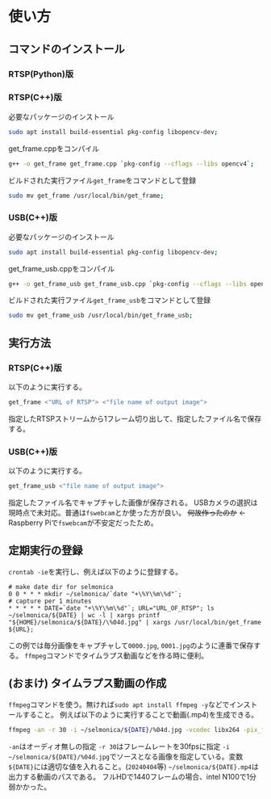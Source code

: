 # 使い方

## コマンドのインストール
### RTSP(Python)版
### RTSP(C++)版
必要なパッケージのインストール
```bash
sudo apt install build-essential pkg-config libopencv-dev;
```
get_frame.cppをコンパイル
```bash
g++ -o get_frame get_frame.cpp `pkg-config --cflags --libs opencv4`;
```
ビルドされた実行ファイル`get_frame`をコマンドとして登録
```bash
sudo mv get_frame /usr/local/bin/get_frame;
```
### USB(C++)版
必要なパッケージのインストール
```bash
sudo apt install build-essential pkg-config libopencv-dev;
```
get_frame_usb.cppをコンパイル
```bash
g++ -o get_frame_usb get_frame_usb.cpp `pkg-config --cflags --libs opencv4`;
```
ビルドされた実行ファイル`get_frame_usb`をコマンドとして登録
```bash
sudo mv get_frame_usb /usr/local/bin/get_frame_usb;
```

## 実行方法

### RTSP(C++)版
以下のように実行する。
```bash
get_frame <"URL of RTSP"> <"file name of output image">
```
指定したRTSPストリームから1フレーム切り出して、指定したファイル名で保存する。
### USB(C++)版
以下のように実行する。
```bash
get_frame_usb <"file name of output image">
```
指定したファイル名でキャプチャした画像が保存される。
USBカメラの選択は現時点で未対応。普通は`fswebcam`とか使った方が良い。
~~何故作ったのか~~ <- Raspberry Piで`fswebcam`が不安定だったため。

## 定期実行の登録
`crontab -ie`を実行し、例えば以下のように登録する。
```crontab
# make date dir for selmonica
0 0 * * * mkdir ~/selmonica/`date "+\%Y\%m\%d"`;
# capture per 1 minutes
* * * * * DATE=`date "+\%Y\%m\%d"`; URL="URL_OF_RTSP"; ls ~/selmonica/${DATE} | wc -l | xargs printf "${HOME}/selmonica/${DATE}/\%04d.jpg" | xargs /usr/local/bin/get_frame ${URL};
```
この例では毎分画像をキャプチャして`0000.jpg`, `0001.jpg`のように連番で保存する。
`ffmpeg`コマンドでタイムラプス動画などを作る時に便利。

## (おまけ) タイムラプス動画の作成
`ffmpeg`コマンドを使う。無ければ`sudo apt install ffmpeg -y`などでインストールすること。
例えば以下のように実行することで動画(.mp4)を生成できる。
```bash
ffmpeg -an -r 30 -i ~/selmonica/${DATE}/%04d.jpg -vcodec libx264 -pix_fmt yuv420p ~/selmonica/${DATE}.mp4;
```
`-an`はオーディオ無しの指定
`-r 30`はフレームレートを30fpsに指定
`-i ~/selmonica/${DATE}/%04d.jpg`でソースとなる画像を指定している。変数`${DATE}`には適切な値を入れること。(`20240404`等)
`~/selmonica/${DATE}.mp4`は出力する動画のパスである。
フルHDで1440フレームの場合、intel N100で1分弱かかった。
